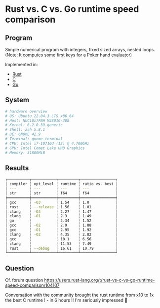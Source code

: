 # Rust vs. C vs. Go runtime speed comparison

## Program

Simple numerical program with integers, fixed sized arrays, nested loops.  
(Note: It computes some first keys for a Poker hand evaluator)  

Implemented in:

+ [Rust](./rust/src/key_gen_face_five.rs)
+ [C](./c/key-gen-face-five.c)
+ [Go](./go/key-gen-face-five.go)

## System

```sh
# hardware overview
# OS: Ubuntu 22.04.3 LTS x86_64 
# Host: NUC10i7FNH M38010-308 
# Kernel: 6.2.0-39-generic 
# Shell: zsh 5.8.1 
# DE: GNOME 42.9 
# Terminal: gnome-terminal 
# CPU: Intel i7-10710U (12) @ 4.700GHz 
# GPU: Intel Comet Lake UHD Graphics 
# Memory: 31800MiB  
```

## Results

```sh
┌──────────┬───────────┬─────────┬────────────────┐
│ compiler ┆ opt_level ┆ runtime ┆ ratio vs. best │
│ ---      ┆ ---       ┆ ---     ┆ ---            │
│ str      ┆ str       ┆ f64     ┆ f64            │
╞══════════╪═══════════╪═════════╪════════════════╡
│ gcc      ┆ -O3       ┆ 1.54    ┆ 1.0            │
│ rust     ┆ --release ┆ 1.56    ┆ 1.01           │
│ clang    ┆ -O3       ┆ 2.27    ┆ 1.47           │
│ clang    ┆ -O1       ┆ 2.3     ┆ 1.49           │
│ go       ┆           ┆ 2.34    ┆ 1.52           │
│ gcc      ┆ -O2       ┆ 2.9     ┆ 1.88           │
│ gcc      ┆ -O1       ┆ 2.95    ┆ 1.92           │
│ clang    ┆ -O2       ┆ 4.35    ┆ 2.82           │
│ gcc      ┆           ┆ 10.1    ┆ 6.56           │
│ clang    ┆           ┆ 11.53   ┆ 7.49           │
│ rust     ┆ --debug   ┆ 16.61   ┆ 10.79          │
└──────────┴───────────┴─────────┴────────────────┘

```

## Question

Cf. forum question <https://users.rust-lang.org/t/rust-vs-c-vs-go-runtime-speed-comparison/104107>

Conversation with the community brought the rust runtime from x10 to 1x the best C runtime ! - in 6 hours !! I'm seriously impressed :clap:
